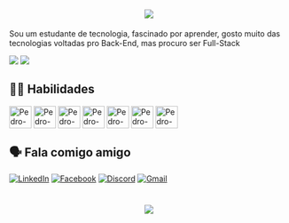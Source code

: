 <h1 align="center">
<img src="https://readme-typing-svg.herokuapp.com/?font=Righteous&size=35&center=true&vCenter=true&width=500&height=70&duration=5000&lines=Bom+dia,+boa+tarde,+boa+noite!;+Me+chamo+Pedro+Bovo+💥" />
</h1>

Sou um estudante de tecnologia, fascinado por aprender, gosto muito das tecnologias voltadas pro Back-End, mas procuro ser Full-Stack 
<div>
  <img heigth="180em" src="https://github-readme-stats.vercel.app/api?username=PedroBovo&theme=dark&show_icons=true&text_color=FFF"> 
  <img heigth="180em" src="https://github-readme-stats-git-masterrstaa-rickstaa.vercel.app/api/top-langs/?username=PedroBovo&theme=dark&layout=compact&text_color=FFF"> 
</div>

## 🤹‍♂️ Habilidades
<div>
  <img align="center" alt="Pedro-Jv" height="40" width="40" src= "https://cdn.jsdelivr.net/gh/devicons/devicon@latest/icons/java/java-original.svg">
  <img align="center" alt="Pedro-Jv" height="40" width="40" src="https://cdn.jsdelivr.net/gh/devicons/devicon@latest/icons/python/python-original.svg" >
  <img align="center" alt="Pedro-Jv" height="40" width="40" src="https://cdn.jsdelivr.net/gh/devicons/devicon@latest/icons/php/php-original.svg" />
  <img align="center" alt="Pedro-Jv" height="40" width="40" src="https://cdn.jsdelivr.net/gh/devicons/devicon@latest/icons/mysql/mysql-original-wordmark.svg" />
  <img align="center" alt="Pedro-Jv" height="40" width="40" src="https://cdn.jsdelivr.net/gh/devicons/devicon@latest/icons/postgresql/postgresql-original-wordmark.svg" />
  <img align="center" alt="Pedro-Jv" height="40" width="40" src="https://cdn.jsdelivr.net/gh/devicons/devicon@latest/icons/git/git-original.svg" />  
  <img align="center" alt="Pedro-Jv" height="40" width="40" src="https://cdn.jsdelivr.net/gh/devicons/devicon@latest/icons/github/github-original.svg" />
          
          
          
          
</div>



          
          

## 🗣 Fala comigo amigo

[![LinkedIn](https://img.shields.io/badge/LinkedIn-0077B5?style=for-the-badge&logo=linkedin&logoColor=white)](https://www.linkedin.com/in/pedro-henrique-bovo-rodrigues-092393291/) [![Facebook](https://img.shields.io/badge/Facebook-1877F2?style=for-the-badge&logo=facebook&logoColor=white)](https://www.facebook.com/pedrohenrique.bovorodrigues) 	[![Discord](https://img.shields.io/badge/Discord-7289DA?style=for-the-badge&logo=discord&logoColor=white)](https://discord.com/channels/@bovotech) [![Gmail](https://img.shields.io/badge/Gmail-333333?style=for-the-badge&logo=gmail&logoColor=red)](mailto:pedrobovo123@gmail.com)

<h1 align="center">
<img src="https://readme-typing-svg.herokuapp.com/?font=Righteous&size=35&center=true&vCenter=true&width=500&height=70&duration=4000&lines=obrigado+pela+atenção!;" />
</h1>




